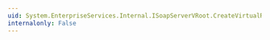 ```yaml
---
uid: System.EnterpriseServices.Internal.ISoapServerVRoot.CreateVirtualRootEx(System.String,System.String,System.String,System.String,System.String,System.String,System.String,System.String,System.String@,System.String@,System.String@)
internalonly: False
---
```

